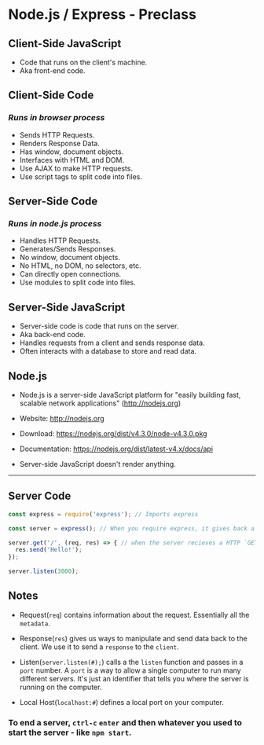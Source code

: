 # Node.js / Express - Preclass

## Client-Side JavaScript
 * Code that runs on the client's machine.
 * Aka front-end code.

## Client-Side Code
### *Runs in browser process*
 * Sends HTTP Requests.
 * Renders Response Data.
 * Has window, document objects.
 * Interfaces with HTML and DOM.
 * Use AJAX to make HTTP requests.
 * Use script tags to split code into files.

## Server-Side Code
### *Runs in node.js process*
 * Handles HTTP Requests.
 * Generates/Sends Responses.
 * No window, document objects.
 * No HTML, no DOM, no selectors, etc.
 * Can directly open connections.
 * Use modules to split code into files.

## Server-Side JavaScript
 * Server-side code is code that runs on the server.
 * Aka back-end code.
 * Handles requests from a client and sends response data.
 * Often interacts with a database to store and read data.

## Node.js
  * Node.js is a server-side JavaScript platform for "easily building fast, scalable network applications" (http://nodejs.org)

  * Website: http://nodejs.org
  * Download: https://nodejs.org/dist/v4.3.0/node-v4.3.0.pkg
  * Documentation: https://nodejs.org/dist/latest-v4.x/docs/api

  * Server-side JavaScript doesn't render anything.

  ---

## Server Code

  ```js
  const express = require('express'); // Imports express

  const server = express(); // When you require express, it gives back a function. This is where you call it. It gives you a server object that you can use to start handeling requests.

  server.get('/', (req, res) => { // when the server recieves a HTTP `GET` request to '/', execute callback function. REQ = Request, RES = Response.
    res.send('Hello!');
  });

  server.listen(3000);


  ```

## Notes
  * Request(`req`) contains information about the request. Essentially all the `metadata`.

  * Response(`res`) gives us ways to manipulate and send data back to the client. We use it to send a `response` to the `client`.

  * Listen(`server.listen(#);`) calls a the `listen` function and passes in a `port` number. A `port` is a way to allow a single computer to run many different servers. It's just an identifier that tells you where the server is running on the computer.

  * Local Host(`localhost:#`) defines a local port on your computer.

### To end a server, `ctrl-c` `enter` and then whatever you used to start the server - like `npm start`.